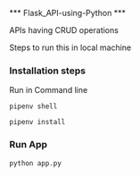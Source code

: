 
*** Flask_API-using-Python ***

APIs having CRUD operations 




Steps to run this in local machine

### Installation steps

Run in Command line

`pipenv shell`

`pipenv install`

### Run App

`python app.py`
